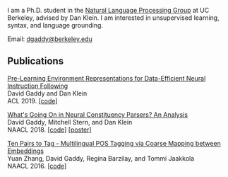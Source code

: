 I am a Ph.D. student in the [Natural Language Processing Group](http://nlp.cs.berkeley.edu) at UC Berkeley, advised by Dan Klein.
I am interested in unsupervised learning, syntax, and language grounding.

Email: dgaddy@berkeley.edu

## Publications

[Pre-Learning Environment Representations for Data-Efficient Neural Instruction Following](http://arxiv.org/abs/1907.09671)  
David Gaddy and Dan Klein  
ACL 2019. [\[code\]](https://github.com/dgaddy/environment-learning)


[What's Going On in Neural Constituency Parsers? An Analysis](https://arxiv.org/abs/1804.07853)  
David Gaddy, Mitchell Stern, and Dan Klein  
NAACL 2018. [\[code\]](https://github.com/dgaddy/parser-analysis) [\[poster\]](publications/NAACL2018poster.pdf)


[Ten Pairs to Tag - Multilingual POS Tagging via Coarse Mapping between Embeddings](https://people.csail.mit.edu/tommi/papers/Zhangetal_naacl16.pdf)  
Yuan Zhang, David Gaddy, Regina Barzilay, and Tommi Jaakkola  
NAACL 2016. [\[code\]](https://github.com/yuanzh/transfer_pos)
